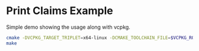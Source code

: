 # Print Claims Example

Simple demo showing the usage along with vcpkg.

```sh
cmake -DVCPKG_TARGET_TRIPLET=x64-linux -DCMAKE_TOOLCHAIN_FILE=$VCPKG_ROOT/vcpkg/scripts/buildsystems/vcpkg.cmake .
make
```
